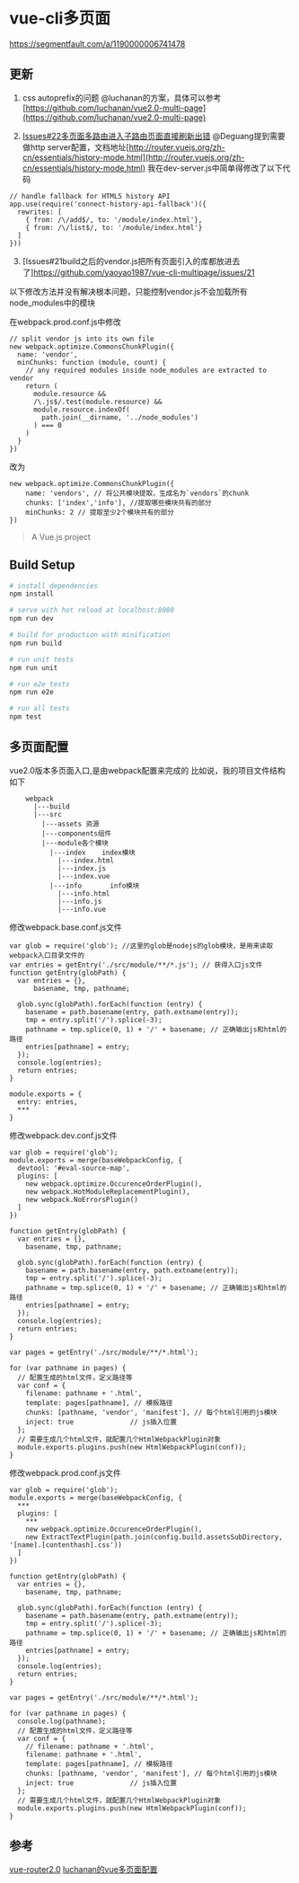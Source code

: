 # vue-cli多页面
https://segmentfault.com/a/1190000006741478 
## 更新
1. css autoprefix的问题
  @luchanan的方案，具体可以参考[https://github.com/luchanan/vue2.0-multi-page](https://github.com/luchanan/vue2.0-multi-page)

2. [Issues#22多页面多路由进入子路由页面直接刷新出错](https://github.com/yaoyao1987/vue-cli-multipage/issues/22#issuecomment-278212911)
  @Deguang提到需要做http server配置，文档地址[http://router.vuejs.org/zh-cn/essentials/history-mode.html](http://router.vuejs.org/zh-cn/essentials/history-mode.html)
  我在dev-server.js中简单得修改了以下代码
  ```
  // handle fallback for HTML5 history API
  app.use(require('connect-history-api-fallback')({
    rewrites: [
      { from: /\/add$/, to: '/module/index.html'},
      { from: /\/list$/, to: '/module/index.html'}
    ]
  }))
  ```
3. [Issues#21build之后的vendor.js把所有页面引入的库都放进去了]https://github.com/yaoyao1987/vue-cli-multipage/issues/21

  以下修改方法并没有解决根本问题，只能控制vendor.js不会加载所有node_modules中的模块

  在webpack.prod.conf.js中修改

  ```
  // split vendor js into its own file
  new webpack.optimize.CommonsChunkPlugin({
    name: 'vendor',
    minChunks: function (module, count) {
      // any required modules inside node_modules are extracted to vendor
      return (
        module.resource &&
        /\.js$/.test(module.resource) &&
        module.resource.indexOf(
          path.join(__dirname, '../node_modules')
        ) === 0
      )
    }
  })
  ```
  改为
  ```
  new webpack.optimize.CommonsChunkPlugin({
      name: 'vendors', // 将公共模块提取，生成名为`vendors`的chunk
      chunks: ['index','info'], //提取哪些模块共有的部分
      minChunks: 2 // 提取至少2个模块共有的部分
  })
  ```

> A Vue.js project

## Build Setup

``` bash
# install dependencies
npm install

# serve with hot reload at localhost:8080
npm run dev

# build for production with minification
npm run build

# run unit tests
npm run unit

# run e2e tests
npm run e2e

# run all tests
npm test
```

## 多页面配置
vue2.0版本多页面入口,是由webpack配置来完成的
比如说，我的项目文件结构如下
```
    webpack
      |---build
      |---src
        |---assets 资源
        |---components组件
        |---module各个模块
          |---index    index模块
            |---index.html
            |---index.js
            |---index.vue
          |---info       info模块
            |---info.html
            |---info.js
            |---info.vue
  ```

修改webpack.base.conf.js文件

    var glob = require('glob'); //这里的glob是nodejs的glob模块，是用来读取webpack入口目录文件的
    var entries = getEntry('./src/module/**/*.js'); // 获得入口js文件
    function getEntry(globPath) {
      var entries = {},
          basename, tmp, pathname;

      glob.sync(globPath).forEach(function (entry) {
        basename = path.basename(entry, path.extname(entry));
        tmp = entry.split('/').splice(-3);
        pathname = tmp.splice(0, 1) + '/' + basename; // 正确输出js和html的路径
        entries[pathname] = entry;
      });
      console.log(entries);
      return entries;
    }

    module.exports = {
      entry: entries,
      ***
    }

修改webpack.dev.conf.js文件

    var glob = require('glob');
    module.exports = merge(baseWebpackConfig, {
      devtool: '#eval-source-map',
      plugins: [
        new webpack.optimize.OccurenceOrderPlugin(),
        new webpack.HotModuleReplacementPlugin(),
        new webpack.NoErrorsPlugin()
      ]
    })

    function getEntry(globPath) {
      var entries = {},
        basename, tmp, pathname;

      glob.sync(globPath).forEach(function (entry) {
        basename = path.basename(entry, path.extname(entry));
        tmp = entry.split('/').splice(-3);
        pathname = tmp.splice(0, 1) + '/' + basename; // 正确输出js和html的路径
        entries[pathname] = entry;
      });
      console.log(entries);
      return entries;
    }

    var pages = getEntry('./src/module/**/*.html');

    for (var pathname in pages) {
      // 配置生成的html文件，定义路径等
      var conf = {
        filename: pathname + '.html',
        template: pages[pathname], // 模板路径
        chunks: [pathname, 'vendor', 'manifest'], // 每个html引用的js模块
        inject: true              // js插入位置
      };
      // 需要生成几个html文件，就配置几个HtmlWebpackPlugin对象
      module.exports.plugins.push(new HtmlWebpackPlugin(conf));
    }

修改webpack.prod.conf.js文件

    var glob = require('glob');
    module.exports = merge(baseWebpackConfig, {
      ***
      plugins: [
        ***
        new webpack.optimize.OccurenceOrderPlugin(),
        new ExtractTextPlugin(path.join(config.build.assetsSubDirectory, '[name].[contenthash].css'))
      ]
    })

    function getEntry(globPath) {
      var entries = {},
        basename, tmp, pathname;

      glob.sync(globPath).forEach(function (entry) {
        basename = path.basename(entry, path.extname(entry));
        tmp = entry.split('/').splice(-3);
        pathname = tmp.splice(0, 1) + '/' + basename; // 正确输出js和html的路径
        entries[pathname] = entry;
      });
      console.log(entries);
      return entries;
    }

    var pages = getEntry('./src/module/**/*.html');

    for (var pathname in pages) {
      console.log(pathname);
      // 配置生成的html文件，定义路径等
      var conf = {
        // filename: pathname + '.html',
        filename: pathname + '.html',
        template: pages[pathname], // 模板路径
        chunks: [pathname, 'vendor', 'manifest'], // 每个html引用的js模块
        inject: true              // js插入位置
      };
      // 需要生成几个html文件，就配置几个HtmlWebpackPlugin对象
      module.exports.plugins.push(new HtmlWebpackPlugin(conf));
    }

## 参考
[vue-router2.0](http://gold.xitu.io/entry/57fcd8088ac2470058cadd6e)
[luchanan的vue多页面配置](https://github.com/luchanan/vue2.0-multi-page)
